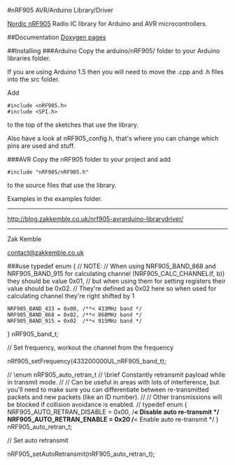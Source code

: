 #nRF905 AVR/Arduino Library/Driver

<a href="http://www.nordicsemi.com/eng/Products/Sub-1-GHz-RF/nRF905">Nordic nRF905</a> Radio IC library for Arduino and AVR microcontrollers.


##Documentation
<a href="http://zkemble.github.io/nRF905/">Doxygen pages</a>


##Installing
###Arduino
Copy the arduino/nRF905/ folder to your Arduino libraries folder.

If you are using Arduino 1.5 then you will need to move the .cpp and .h files into the src folder.

Add

    #include <nRF905.h>
	#include <SPI.h>

to the top of the sketches that use the library.

Also have a look at nRF905_config.h, that's where you can change which pins are used and stuff.

###AVR
Copy the nRF905 folder to your project and add

    #include "nRF905/nRF905.h"

to the source files that use the library.

Examples in the examples folder.

--------

http://blog.zakkemble.co.uk/nrf905-avrarduino-librarydriver/

--------

Zak Kemble

contact@zakkemble.co.uk

###use
typedef enum
{
// NOTE:
// When using NRF905_BAND_868 and NRF905_BAND_915 for calculating channel (NRF905_CALC_CHANNEL(f, b)) they should be value 0x01,
// but when using them for setting registers their value should be 0x02.
// They're defined as 0x02 here so when used for calculating channel they're right shifted by 1

	NRF905_BAND_433 = 0x00,	/**< 433MHz band */
	NRF905_BAND_868 = 0x02,	/**< 868MHz band */
	NRF905_BAND_915 = 0x02	/**< 915MHz band */
} nRF905_band_t;

// Set frequency, workout the channel from the frequency

nRf905_setFrequency(433200000UL,nRF905_band_t);


// \enum nRF905_auto_retran_t 
// \brief Constantly retransmit payload while in transmit mode.
//
// Can be useful in areas with lots of interference, but you'll need to make sure you can differentiate between re-transmitted packets and new packets (like an ID number).
//
// Other transmissions will be blocked if collision avoidance is enabled.
//
typedef enum
{
	NRF905_AUTO_RETRAN_DISABLE = 0x00,	/**< Disable auto re-transmit */
	NRF905_AUTO_RETRAN_ENABLE = 0x20	/**< Enable auto re-transmit */
} nRF905_auto_retran_t;

// Set auto retransmit

nRF905_setAutoRetransmit(nRF905_auto_retran_t);
